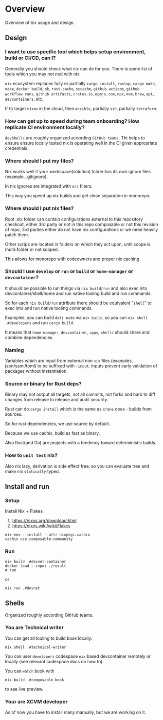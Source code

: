 # Overview

Overview of nix usage and design.

## Design

### I want to use specific tool which helps setup environment, build or CI/CD, can I?

Generally you should check what nix can do for you. There is some list of tools which you may not ned with nix.

`nix` ecosystem replaces fully or partially `cargo install`, `rustup`, `cargo make`, `make`, `docker build`, `sh`, `rust-cache`, `sccache`, `github actions`, `github workflow runs`, `github artifacts`, `crates.io`, `npmjs.com`, `npx`, 
`nvm`, `brew`, `apt`, `devcontainers`, etc.

If to target `nixos` in the cloud, then `ansible`, partially `ssh`, partially `terraform`.

### How can get up to speed during team onboarding? How replicate CI environment locally?

`devShells` are roughly organized according `GitHub teams`.
Tht helps to ensure ensure locally tested nix is operating well in the CI given appropriate credentials.

### Where should I put my files?

Nix works well if your workspace(solution) folder has its own ignore files (example, .gitignore).


In nix ignores are integrated with `src` filters.

This way you speed up nix builds and get clean separation in monorepo.

### Where should I put nix files?

Root .nix folder can contain 
configurations external to this repository checkout, 
either 3rd party or not in this repo composable or not this revision of repo,
3rd parties either do not have nix configurations 
or we need heavily patch them.

Other scrips are located in folders on which they act upon, until scope is multi-folder or not scoped.

This allows for monorepo with codeowners and proper nix caching.

### Should I use `develop` or `run` or `build` or `home-manager` or `devcontainer`?

It should be possible to run things via `nix build/run` and also exec into devcontainer/shell/home and run native tooling build and run commands.

So for each `nix build/run` attribute there should be equivalent "`shell`" to exec into and run native tooling commands.

Examples, you can build `dali node` via `nix build`, so you can `nix shell .#developers` and run `cargo build`.

It means that `home-manager`, `devcontainer`, `apps`, `shells` should share and combine dependencies.

### Naming

Variables which are input from external non `nix` files (examples, json/yaml/toml) to be suffixed with `-input`. Inputs prevent early validation of packages without instantiation.  

### Source or binary for Rust deps?

Binary may not output all targets, not all commits, not forks and hard to diff changes from release to release and audit security.

Rust can do `cargo install` which is the same as `crane` does - builds from sources.

So for rust dependencies, we use source by default.

Because we use cachix, build as fast as binary.

Also Rust(and Go) are projects with a tendency toward deterministic builds.


### How to `unit test` nix?

Also nix lazy, derivation is side effect free, 
so you can evaluate tree and make nix `statically` typed.

## Install and run

### Setup

Install Nix + Flakes

1. <https://nixos.org/download.html>
2. <https://nixos.wiki/wiki/Flakes>

```shell
nix-env --install --attr nixpkgs.cachix
cachix use composable-community
```

### Run

```shell
nix build .#devnet-container
docker load --input ./result
# run 
```

or

```shell
nix run .#devnet
```

## Shells

Organized roughly according GitHub teams.

### You are Technical writer

You can get all tooling to build book locally:

```shell
nix shell .#technical-writer
```

You can user `developers` codespace `nix` based devcontainer remotely or locally (see relevant codespace docs on how to).

You can `watch` book with

```shell
nix build .#composable-book
```

to see live preview.

### Your are XCVM developer

As of now you have to install many manually, but we are working on it.
